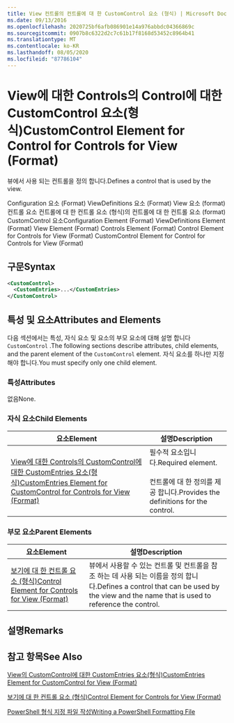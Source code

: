 ```yaml
---
title: View 컨트롤의 컨트롤에 대 한 CustomControl 요소 (형식) | Microsoft Docs
ms.date: 09/13/2016
ms.openlocfilehash: 2020725bf6afb086901e14a976abbdc04366869c
ms.sourcegitcommit: 0907b8c6322d2c7c61b17f8168d53452c8964b41
ms.translationtype: MT
ms.contentlocale: ko-KR
ms.lasthandoff: 08/05/2020
ms.locfileid: "87786104"
---
```

# <a name="customcontrol-element-for-control-for-controls-for-view-format"></a><span data-ttu-id="87b8e-102">View에 대한 Controls의 Control에 대한 CustomControl 요소(형식)</span><span class="sxs-lookup"><span data-stu-id="87b8e-102">CustomControl Element for Control for Controls for View (Format)</span></span>

<span data-ttu-id="87b8e-103">뷰에서 사용 되는 컨트롤을 정의 합니다.</span><span class="sxs-lookup"><span data-stu-id="87b8e-103">Defines a control that is used by the view.</span></span>

<span data-ttu-id="87b8e-104">Configuration 요소 (Format) ViewDefinitions 요소 (Format) View 요소 (format) 컨트롤 요소 컨트롤에 대 한 컨트롤 요소 (형식)의 컨트롤에 대 한 컨트롤 요소 (format) CustomControl 요소</span><span class="sxs-lookup"><span data-stu-id="87b8e-104">Configuration Element (Format) ViewDefinitions Element (Format) View Element (Format) Controls Element (Format) Control Element for Controls for View (Format) CustomControl Element for Control for Controls for View (Format)</span></span>

## <a name="syntax"></a><span data-ttu-id="87b8e-105">구문</span><span class="sxs-lookup"><span data-stu-id="87b8e-105">Syntax</span></span>

```xml
<CustomControl>
  <CustomEntries>...</CustomEntries>
</CustomControl>
```

## <a name="attributes-and-elements"></a><span data-ttu-id="87b8e-106">특성 및 요소</span><span class="sxs-lookup"><span data-stu-id="87b8e-106">Attributes and Elements</span></span>

<span data-ttu-id="87b8e-107">다음 섹션에서는 특성, 자식 요소 및 요소의 부모 요소에 대해 설명 합니다 `CustomControl` .</span><span class="sxs-lookup"><span data-stu-id="87b8e-107">The following sections describe attributes, child elements, and the parent element of the `CustomControl` element.</span></span> <span data-ttu-id="87b8e-108">자식 요소를 하나만 지정 해야 합니다.</span><span class="sxs-lookup"><span data-stu-id="87b8e-108">You must specify only one child element.</span></span>

### <a name="attributes"></a><span data-ttu-id="87b8e-109">특성</span><span class="sxs-lookup"><span data-stu-id="87b8e-109">Attributes</span></span>

<span data-ttu-id="87b8e-110">없음</span><span class="sxs-lookup"><span data-stu-id="87b8e-110">None.</span></span>

### <a name="child-elements"></a><span data-ttu-id="87b8e-111">자식 요소</span><span class="sxs-lookup"><span data-stu-id="87b8e-111">Child Elements</span></span>

|<span data-ttu-id="87b8e-112">요소</span><span class="sxs-lookup"><span data-stu-id="87b8e-112">Element</span></span>|<span data-ttu-id="87b8e-113">설명</span><span class="sxs-lookup"><span data-stu-id="87b8e-113">Description</span></span>|
|-------------|-----------------|
|[<span data-ttu-id="87b8e-114">View에 대한 Controls의 CustomControl에 대한 CustomEntries 요소(형식)</span><span class="sxs-lookup"><span data-stu-id="87b8e-114">CustomEntries Element for CustomControl for Controls for View (Format)</span></span>](./customentries-element-for-customcontrol-for-controls-for-view-format.md)|<span data-ttu-id="87b8e-115">필수적 요소입니다.</span><span class="sxs-lookup"><span data-stu-id="87b8e-115">Required element.</span></span><br /><br /> <span data-ttu-id="87b8e-116">컨트롤에 대 한 정의를 제공 합니다.</span><span class="sxs-lookup"><span data-stu-id="87b8e-116">Provides the definitions for the control.</span></span>|

### <a name="parent-elements"></a><span data-ttu-id="87b8e-117">부모 요소</span><span class="sxs-lookup"><span data-stu-id="87b8e-117">Parent Elements</span></span>

|<span data-ttu-id="87b8e-118">요소</span><span class="sxs-lookup"><span data-stu-id="87b8e-118">Element</span></span>|<span data-ttu-id="87b8e-119">설명</span><span class="sxs-lookup"><span data-stu-id="87b8e-119">Description</span></span>|
|-------------|-----------------|
|[<span data-ttu-id="87b8e-120">보기에 대 한 컨트롤 요소 (형식)</span><span class="sxs-lookup"><span data-stu-id="87b8e-120">Control Element for Controls for View (Format)</span></span>](./control-element-for-controls-for-view-format.md)|<span data-ttu-id="87b8e-121">뷰에서 사용할 수 있는 컨트롤 및 컨트롤을 참조 하는 데 사용 되는 이름을 정의 합니다.</span><span class="sxs-lookup"><span data-stu-id="87b8e-121">Defines a control that can be used by the view and the name that is used to reference the control.</span></span>|

## <a name="remarks"></a><span data-ttu-id="87b8e-122">설명</span><span class="sxs-lookup"><span data-stu-id="87b8e-122">Remarks</span></span>

## <a name="see-also"></a><span data-ttu-id="87b8e-123">참고 항목</span><span class="sxs-lookup"><span data-stu-id="87b8e-123">See Also</span></span>

[<span data-ttu-id="87b8e-124">View의 CustomControl에 대한 CustomEntries 요소(형식)</span><span class="sxs-lookup"><span data-stu-id="87b8e-124">CustomEntries Element for CustomControl for View (Format)</span></span>](./customentries-element-for-customcontrol-for-controls-for-configuration-format.md)

[<span data-ttu-id="87b8e-125">보기에 대 한 컨트롤 요소 (형식)</span><span class="sxs-lookup"><span data-stu-id="87b8e-125">Control Element for Controls for View (Format)</span></span>](./control-element-for-controls-for-view-format.md)

[<span data-ttu-id="87b8e-126">PowerShell 형식 지정 파일 작성</span><span class="sxs-lookup"><span data-stu-id="87b8e-126">Writing a PowerShell Formatting File</span></span>](./writing-a-powershell-formatting-file.md)
